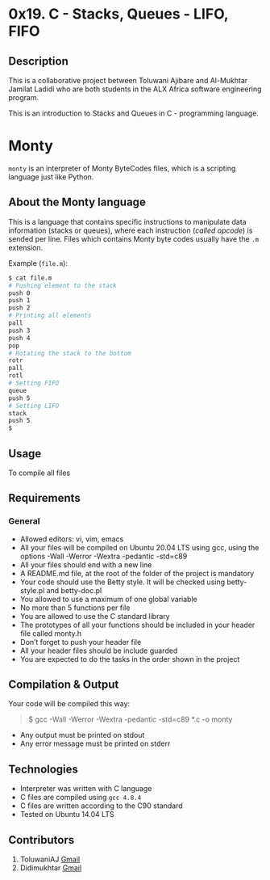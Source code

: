 # 0x19. C - Stacks, Queues - LIFO, FIFO
## Description

This is a collaborative project between Toluwani Ajibare and Al-Mukhtar Jamilat Ladidi who are both students in the ALX Africa software engineering program.

This is an introduction to Stacks and Queues in C - programming language.

# Monty

`monty` is an interpreter of Monty ByteCodes files, which is a scripting language just like Python.

## About the Monty language
This is a language that contains specific instructions to manipulate data information (stacks or queues), where each instruction (*called opcode*) is sended per line. Files which contains Monty byte codes usually have the `.m` extension.

Example (`file.m`):
```bash
$ cat file.m
# Pushing element to the stack
push 0
push 1
push 2
# Printing all elements
pall
push 3
push 4
pop
# Rotating the stack to the bottom
rotr
pall
rotl
# Setting FIFO
queue
push 5
# Setting LIFO
stack
push 5
$
```

## Usage
To compile all files

## Requirements
### General
- Allowed editors: vi, vim, emacs
- All your files will be compiled on Ubuntu 20.04 LTS using gcc, using the options -Wall -Werror -Wextra -pedantic -std=c89
- All your files should end with a new line
- A README.md file, at the root of the folder of the project is mandatory
- Your code should use the Betty style. It will be checked using betty-style.pl and betty-doc.pl
- You allowed to use a maximum of one global variable
- No more than 5 functions per file
- You are allowed to use the C standard library
- The prototypes of all your functions should be included in your header file called monty.h
- Don’t forget to push your header file
- All your header files should be include guarded
- You are expected to do the tasks in the order shown in the project

## Compilation & Output
Your code will be compiled this way:
> $ gcc -Wall -Werror -Wextra -pedantic -std=c89 *.c -o monty
- Any output must be printed on stdout
- Any error message must be printed on stderr

## Technologies
* Interpreter was written with C language
* C files are compiled using `gcc 4.8.4`
* C files are written according to the C90 standard
* Tested on Ubuntu 14.04 LTS


## Contributors
1. ToluwaniAJ [Gmail](mailto:toluwaniajibare@gmail.com)
2. Didimukhtar [Gmail](mailto:Jamilatmukhtar2014@gmail.com)
